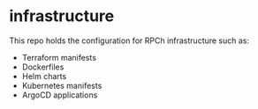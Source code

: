 # infrastructure

This repo holds the configuration for RPCh infrastructure such as:

- Terraform manifests
- Dockerfiles
- Helm charts
- Kubernetes manifests
- ArgoCD applications
